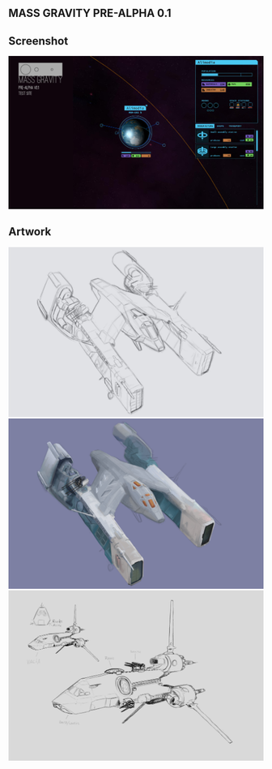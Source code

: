 ## MASS GRAVITY PRE-ALPHA 0.1

## Screenshot
[![screenshot](artwork/planet2-01.jpg?raw=true)](http://mass-gravity.appspot.com)

## Artwork
[![screenshot](artwork/sketch2-line.jpg?raw=true)](http://mass-gravity.appspot.com)
[![screenshot](artwork/sketch2-process2.jpg?raw=true)](http://mass-gravity.appspot.com)
[![screenshot](artwork/frigate-draft.jpg?raw=true)](http://mass-gravity.appspot.com)
